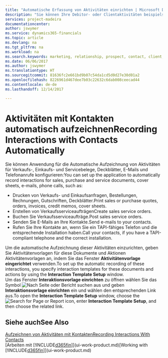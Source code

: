 ```yaml
---
title: "Automatische Erfassung von Aktivitäten einrichten | Microsoft Docs"
description: "Sie können Ihre Debitor- oder Clientaktivitäten beispielsweise Verkaufs-, Einkaufs- und Servicebelege oder Telefongespräche automatisch speichern."
services: project-madeira
documentationcenter: 
author: jswymer
ms.service: dynamics365-financials
ms.topic: article
ms.devlang: na
ms.tgt_pltfrm: na
ms.workload: na
ms.search.keywords: marketing, relationship, prospect, contact, client, customer
ms.date: 06/06/2017
ms.author: jswymer
ms.translationtype: HT
ms.sourcegitcommit: 81636fc2e661bd9b07c54da1cd5d0d27e30d01a2
ms.openlocfilehash: 8226961d467dee7b03c22632c6dab008ceecad44
ms.contentlocale: de-de
ms.lasthandoff: 12/14/2017

---
```

# <a name="recording-interactions-with-contacts-automatically"></a><span data-ttu-id="254db-103">Aktivitäten mit Kontakten automatisch aufzeichnen</span><span class="sxs-lookup"><span data-stu-id="254db-103">Recording Interactions with Contacts Automatically</span></span>
<span data-ttu-id="254db-104">Sie können Anwendung für die Automatische Aufzeichnung von Aktivitäten für Verkaufs-, Einkaufs- und Servicebelege, Deckblätter, E-Mails und Telefonanrufe konfigurieren:</span><span class="sxs-lookup"><span data-stu-id="254db-104">You can set up the application to automatically record interactions for sales, purchase and service documents, cover sheets, e-mails, phone calls, such as:</span></span>

* <span data-ttu-id="254db-105">Drucken von Verkaufs- und Einkaufsanfragen, Bestellungen, Rechnungen, Gutschriften, Deckblätter.</span><span class="sxs-lookup"><span data-stu-id="254db-105">Print sales or purchase quotes, orders, invoices, credit memos, cover sheets.</span></span>
* <span data-ttu-id="254db-106">Erstellen von Verkaufsserviceaufträgen</span><span class="sxs-lookup"><span data-stu-id="254db-106">Create sales service orders.</span></span>
* <span data-ttu-id="254db-107">Buchen Sie Verkaufsserviceaufträge.</span><span class="sxs-lookup"><span data-stu-id="254db-107">Post sales service orders.</span></span>
* <span data-ttu-id="254db-108">Senden Sie E-Mails an Ihre Kontakte.</span><span class="sxs-lookup"><span data-stu-id="254db-108">Send e-mails to your contacts.</span></span>
* <span data-ttu-id="254db-109">Rufen Sie Ihre Kontakte an, wenn Sie ein TAPI-fähiges Telefon und die entsprechende Installation haben.</span><span class="sxs-lookup"><span data-stu-id="254db-109">Call your contacts, if you have a TAPI-compliant telephone and the correct installation.</span></span>

<span data-ttu-id="254db-110">Um die automatische Aufzeichnung dieser Aktivitäten einzurichten, geben Sie Aktivitätenvorlagen für diese Dokumente und Aktionen Aktivitätenvorlagen an, indem Sie das Fenster **Aktivitätenvorlage eingerichtet** verwenden.</span><span class="sxs-lookup"><span data-stu-id="254db-110">To set up the automatic recording of these interactions, you specify interaction templates for these documents and actions by using the **Interaction Template Setup** window.</span></span>  
<span data-ttu-id="254db-111">Um das Fenster **Interaktionsvorlage einrichten** zu öffnen wählen Sie das Symbol ![Nach Seite oder Bericht suchen](media/ui-search/search_small.png "Nach Seite oder Bericht suchen") aus und geben **Interaktionsvorlage einrichten** ein und wählen den entsprechenden Link aus.</span><span class="sxs-lookup"><span data-stu-id="254db-111">To open the **Interaction Template Setup** window, choose the ![Search for Page or Report](media/ui-search/search_small.png "Search for Page or Report icon") icon, enter **Interaction Template Setup**, and then choose the related link.</span></span>

## <a name="see-also"></a><span data-ttu-id="254db-112">Siehe auch</span><span class="sxs-lookup"><span data-stu-id="254db-112">See Also</span></span>
[<span data-ttu-id="254db-113">Aufzeichnen von Aktivitäten mit Kontakten</span><span class="sxs-lookup"><span data-stu-id="254db-113">Recording Interactions With Contacts</span></span>](marketing-interactions.md)  
<span data-ttu-id="254db-114">[Arbeiten mit [!INCLUDE[d365fin](includes/d365fin_md.md)]](ui-work-product.md)</span><span class="sxs-lookup"><span data-stu-id="254db-114">[Working with [!INCLUDE[d365fin](includes/d365fin_md.md)]](ui-work-product.md)</span></span>  

